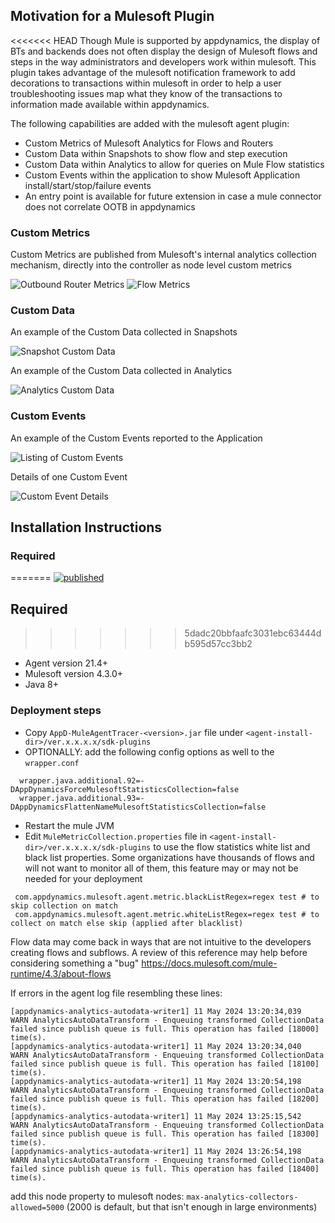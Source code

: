 ## Motivation for a Mulesoft Plugin

<<<<<<< HEAD
Though Mule is supported by appdynamics, the display of BTs and backends does not often display the design of Mulesoft flows and steps in the way administrators and developers work within mulesoft. This plugin takes advantage of the mulesoft notification framework to add decorations to transactions within mulesoft in order to help a user troubleshooting issues map what they know of the transactions to information made available within appdynamics.

The following capabilities are added with the mulesoft agent plugin:
- Custom Metrics of Mulesoft Analytics for Flows and Routers
- Custom Data within Snapshots to show flow and step execution
- Custom Data within Analytics to allow for queries on Mule Flow statistics
- Custom Events within the application to show Mulesoft Application install/start/stop/failure events
- An entry point is available for future extension in case a mule connector does not correlate OOTB in appdynamics

### Custom Metrics

Custom Metrics are published from Mulesoft's internal analytics collection mechanism, directly into the controller as node level custom metrics

![Outbound Router Metrics](doc_images/custom_metrics_1.png)
![Flow Metrics](doc_images/custom_metrics_2.png)

### Custom Data

An example of the Custom Data collected in Snapshots

![Snapshot Custom Data](doc_images/custom_data_snapshot.png)

An example of the Custom Data collected in Analytics

![Analytics Custom Data](doc_images/custom_data_analytics.png)

### Custom Events

An example of the Custom Events reported to the Application

![Listing of Custom Events](doc_images/custom_events_list.png)

Details of one Custom Event

![Custom Event Details](doc_images/custom_event.png)

## Installation Instructions

### Required
=======
[![published](https://static.production.devnetcloud.com/codeexchange/assets/images/devnet-published.svg)](https://developer.cisco.com/codeexchange/github/repo/jbsouthe/MulesoftAppDynamicsAgentPlugin)

## Required
>>>>>>> 5dadc20bbfaafc3031ebc63444db595d57cc3bb2
- Agent version 21.4+
- Mulesoft version 4.3.0+
- Java 8+


### Deployment steps
- Copy `AppD-MuleAgentTracer-<version>.jar` file under `<agent-install-dir>/ver.x.x.x.x/sdk-plugins`
- OPTIONALLY: add the following config options as well to the `wrapper.conf`
```properties
  wrapper.java.additional.92=-DAppDynamicsForceMulesoftStatisticsCollection=false
  wrapper.java.additional.93=-DAppDynamicsFlattenNameMulesoftStatisticsCollection=false
```
- Restart the mule JVM
- Edit `MuleMetricCollection.properties` file in `<agent-install-dir>/ver.x.x.x.x/sdk-plugins`
  to use the flow statistics white list and black list properties. Some organizations have thousands of flows
  and will not want to monitor all of them, this feature may or may not be needed for your deployment
 ```properties
  com.appdynamics.mulesoft.agent.metric.blackListRegex=regex test # to skip collection on match
  com.appdynamics.mulesoft.agent.metric.whiteListRegex=regex test # to collect on match else skip (applied after blacklist)
```

Flow data may come back in ways that are not intuitive to the developers creating flows and subflows. A review of this reference
may help before considering something a "bug" https://docs.mulesoft.com/mule-runtime/4.3/about-flows

If errors in the agent log file resembling these lines:
```
[appdynamics-analytics-autodata-writer1] 11 May 2024 13:20:34,039  WARN AnalyticsAutoDataTransform - Enqueuing transformed CollectionData failed since publish queue is full. This operation has failed [18000] time(s).
[appdynamics-analytics-autodata-writer1] 11 May 2024 13:20:34,040  WARN AnalyticsAutoDataTransform - Enqueuing transformed CollectionData failed since publish queue is full. This operation has failed [18100] time(s).
[appdynamics-analytics-autodata-writer1] 11 May 2024 13:20:54,198  WARN AnalyticsAutoDataTransform - Enqueuing transformed CollectionData failed since publish queue is full. This operation has failed [18200] time(s).
[appdynamics-analytics-autodata-writer1] 11 May 2024 13:25:15,542  WARN AnalyticsAutoDataTransform - Enqueuing transformed CollectionData failed since publish queue is full. This operation has failed [18300] time(s).
[appdynamics-analytics-autodata-writer1] 11 May 2024 13:26:54,198  WARN AnalyticsAutoDataTransform - Enqueuing transformed CollectionData failed since publish queue is full. This operation has failed [18400] time(s).
```
add this node property to mulesoft nodes: `max-analytics-collectors-allowed=5000` (2000 is default, but that isn't enough in large environments)
